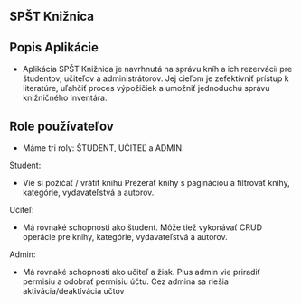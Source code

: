 ## SPŠT Knižnica

## Popis Aplikácie

- Aplikácia SPŠT Knižnica je navrhnutá na správu kníh a ich rezervácií pre študentov, učiteľov a administrátorov. Jej cieľom je zefektívniť prístup k literatúre, uľahčiť proces výpožičiek a umožniť jednoduchú správu knižničného inventára.

## Role používateľov
- Máme tri roly: ŠTUDENT, UČITEĽ a ADMIN.

Študent:

- Vie si požičať / vrátiť knihu
Prezerať knihy s pagináciou a filtrovať knihy, kategórie, vydavateľstvá a autorov.

Učiteľ:

- Má rovnaké schopnosti ako študent.
Môže tiež vykonávať CRUD operácie pre knihy, kategórie, vydavateľstvá a autorov.

Admin:

- Má rovnaké schopnosti ako učiteľ a žiak. Plus admin vie priradiť permisiu a odobrať permisiu účtu. Cez admina sa riešia aktivácia/deaktívácia učtov
